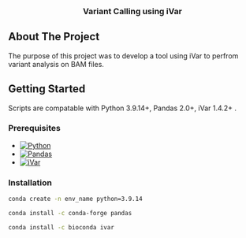 <a name="readme-top"></a>

<!-- PROJECT LOGO -->
<br />
  <h3 align="center">Variant Calling using iVar</h3>
  <p align="center">
</div>

<!-- ABOUT THE PROJECT -->
## About The Project

<!-- [![Product Name Screen Shot][product-screenshot]](https://example.com) -->

The purpose of this project was to develop a tool using iVar to perfrom variant analysis on BAM files. 


<!-- GETTING STARTED -->
## Getting Started

Scripts are compatable with Python 3.9.14+, Pandas 2.0+, iVar 1.4.2+ .

### Prerequisites

* [![Python][Python]][Python-url]
* [![Pandas][Pandas]][Pandas-url]
* [![iVar][iVar]][iVar-url]


### Installation

  ```sh
  conda create -n env_name python=3.9.14
  ```

  ```sh
  conda install -c conda-forge pandas
  ```

  ```sh
  conda install -c bioconda ivar
  ```

<!-- MARKDOWN LINKS & IMAGES -->
<!-- https://www.markdownguide.org/basic-syntax/#reference-style-links -->
[contributors-shield]: https://img.shields.io/github/contributors/ASU-Lim-Lab/GISAID.svg?style=for-the-badge
[contributors-url]: https://github.com/ASU-Lim-Lab/Absolute-Q/graphs/contributors
[Biopython]: https://img.shields.io/badge/Biopython-1.80-blue
[Biopython-url]: https://biopython.org/
[NumPy]: https://img.shields.io/badge/numpy-%23013243.svg?style=for-the-badge&logo=numpy&logoColor=white
[Numpy-url]: https://numpy.org/
[Pandas]: https://img.shields.io/badge/pandas-%23150458.svg?style=for-the-badge&logo=pandas&logoColor=white
[Pandas-url]: https://pandas.pydata.org/
[Python]: https://img.shields.io/badge/python-3670A0?style=for-the-badge&logo=python&logoColor=ffdd54
[Python-url]: https://www.python.org/
[iVar]: https://img.shields.io/badge/iVar-1.4.2-red
[iVar-url]: https://andersen-lab.github.io/ivar/html/index.html
